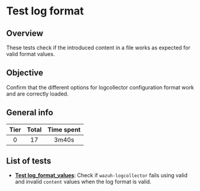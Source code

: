 # Test log format

## Overview 

These tests check if the introduced content in a file works as expected for valid format values.

## Objective

Confirm that the different options for logcollector configuration format work and are correctly loaded.

## General info

|Tier | Total | Time spent |
| :--:| :--:  | :--:       |
| 0   |    17 |    3m40s   |


## List of tests

- **[Test log_format_values](test_log_format_values.md)**: Check if `wazuh-logcollector` 
  fails using valid and invalid  `content` values when the log format is valid.